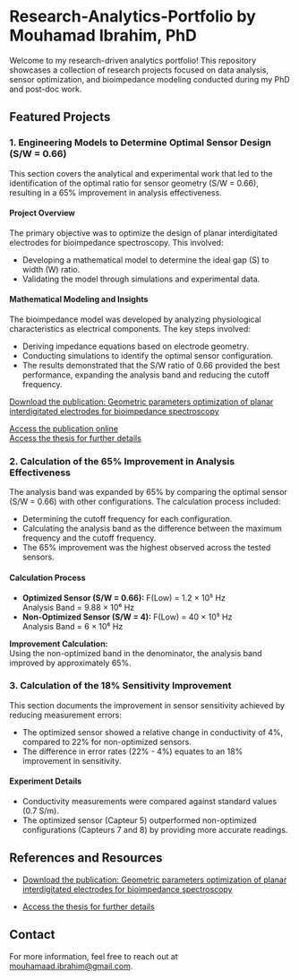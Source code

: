 # Research-Analytics-Portfolio by Mouhamad Ibrahim, PhD

Welcome to my research-driven analytics portfolio! This repository showcases a collection of research projects focused on data analysis, sensor optimization, and bioimpedance modeling conducted during my PhD and post-doc work.

## Featured Projects

### 1. Engineering Models to Determine Optimal Sensor Design (S/W = 0.66)

This section covers the analytical and experimental work that led to the identification of the optimal ratio for sensor geometry (S/W = 0.66), resulting in a 65% improvement in analysis effectiveness.

#### Project Overview
The primary objective was to optimize the design of planar interdigitated electrodes for bioimpedance spectroscopy. This involved:
- Developing a mathematical model to determine the ideal gap (S) to width (W) ratio.
- Validating the model through simulations and experimental data.

#### Mathematical Modeling and Insights
The bioimpedance model was developed by analyzing physiological characteristics as electrical components. The key steps involved:
- Deriving impedance equations based on electrode geometry.
- Conducting simulations to identify the optimal sensor configuration.
- The results demonstrated that the S/W ratio of 0.66 provided the best performance, expanding the analysis band and reducing the cutoff frequency.

[Download the publication: Geometric parameters optimization of planar interdigitated electrodes for bioimpedance spectroscopy](resources/Geometric%20parameters%20optimization%20of%20planar%20interdigitated%20electrodes%20for%20bioimpedance%20spectroscopy.pdf)
  
[Access the publication online](https://doi.org/10.5617/jeb.304)  
[Access the thesis for further details](https://hal.univ-lorraine.fr/tel-01749652)

### 2. Calculation of the 65% Improvement in Analysis Effectiveness

The analysis band was expanded by 65% by comparing the optimal sensor (S/W = 0.66) with other configurations. The calculation process included:
- Determining the cutoff frequency for each configuration.
- Calculating the analysis band as the difference between the maximum frequency and the cutoff frequency.
- The 65% improvement was the highest observed across the tested sensors.

#### Calculation Process
- **Optimized Sensor (S/W = 0.66):** F(Low) = 1.2 × 10⁵ Hz  
  Analysis Band = 9.88 × 10⁶ Hz
- **Non-Optimized Sensor (S/W = 4):** F(Low) = 40 × 10⁵ Hz  
  Analysis Band = 6 × 10⁶ Hz

**Improvement Calculation:**  
Using the non-optimized band in the denominator, the analysis band improved by approximately 65%.

### 3. Calculation of the 18% Sensitivity Improvement

This section documents the improvement in sensor sensitivity achieved by reducing measurement errors:
- The optimized sensor showed a relative change in conductivity of 4%, compared to 22% for non-optimized sensors.
- The difference in error rates (22% - 4%) equates to an 18% improvement in sensitivity.

#### Experiment Details
- Conductivity measurements were compared against standard values (0.7 S/m).
- The optimized sensor (Capteur 5) outperformed non-optimized configurations (Capteurs 7 and 8) by providing more accurate readings.

## References and Resources
- [Download the publication: Geometric parameters optimization of planar interdigitated electrodes for bioimpedance spectroscopy](resources/Geometric%20parameters%20optimization%20of%20planar%20interdigitated%20electrodes%20for%20bioimpedance%20spectroscopy.pdf)

- [Access the thesis for further details](https://hal.univ-lorraine.fr/tel-01749652)

## Contact
For more information, feel free to reach out at [mouhamaad.ibrahim@gmail.com](mailto:mouhamaad.ibrahim@gmail.com).
